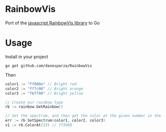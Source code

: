 # RainbowVis
Port of the [javascript RainbowVis library](https://github.com/anomal/RainbowVis-JS) to Go

# Usage
Install in your project
```shell 
go get github.com/danesparza/RainbowVis
```
Then
```go
color1 := "ff000e" // Bright red
color2 := "ff7c00" // Bright orange
color3 := "f6ff00" // Bright yellow

// Create our rainbow type
rb := rainbow.GetRainbow()

// Set the spectrum, and then get the color at the given number in the range
err := rb.SetSpectrum(color1, color2, color3)
v1 := rb.ColorAt(23) // ff3908
```
